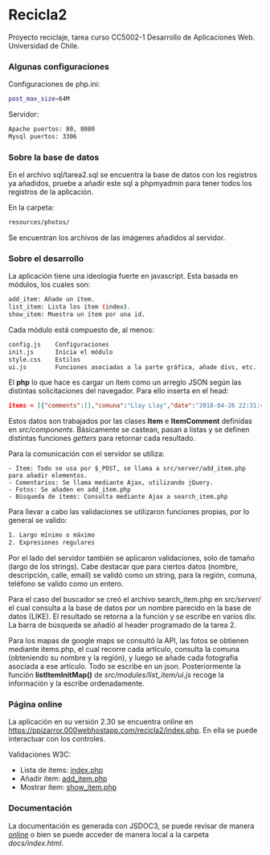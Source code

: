 # Recicla2

Proyecto reciclaje, tarea curso CC5002-1 Desarrollo de Aplicaciones Web. Universidad de Chile.

### Algunas configuraciones

Configuraciones de php.ini:
```bash
post_max_size=64M
```

Servidor:
```bash
Apache puertos: 80, 8080
Mysql puertos: 3306
```

### Sobre la base de datos
En el archivo sql/tarea2.sql se encuentra la base de datos con los registros ya añadidos, pruebe a añadir este sql a phpmyadmin para tener todos los registros de la aplicación.

En la carpeta:
```bash
resources/photos/
```

Se encuentran los archivos de las imágenes añadidos al servidor.

### Sobre el desarrollo

La aplicación tiene una ideologia fuerte en javascript. Esta basada en módulos, los cuales son:

```bash
add_item: Añade un ítem.
list_item: Lista los ítem (index).
show_item: Muestra un ítem por una id.
```

Cada módulo está compuesto de, al menos:
```bash
config.js    Configuraciones
init.js      Inicia el módulo
style.css    Estilos
ui.js        Funciones asociadas a la parte gráfica, añade divs, etc.
```

El **php** lo que hace es cargar un ítem como un arreglo JSON según las distintas solicitaciones del navegador. Para ello inserta en el head:

```json
items = [{"comments":[],"comuna":"Llay Llay","date":"2018-04-26 22:31:48","desc":"","id":"26","name":"Una plei4 nuevita","photos":["resources\/photos\/11618377305ae27d8500ed0.PNG"],"region":"Regi\u00f3n de Valpara\u00edso","userContac....
```

Estos datos son trabajados por las clases **Item** e **ItemComment** definidas en *src/components*. Básicamente se castean, pasan a listas y se definen distintas funciones *getters* para retornar cada resultado.

Para la comunicación con el servidor se utiliza:
```
- Ítem: Todo se usa por $_POST, se llama a src/server/add_item.php para añadir elementos.
- Comentarios: Se llama mediante Ajax, utilizando jQuery.
- Fotos: Se añaden en add_item.php
- Búsqueda de ítems: Consulta mediante Ajax a search_item.php
```

Para llevar a cabo las validaciones se utilizaron funciones propias, por lo general se valido:

```bash
1. Largo mínimo o máximo
2. Expresiones regulares
```

Por el lado del servidor también se aplicaron validaciones, solo de tamaño (largo de los strings). Cabe destacar que para ciertos datos (nombre, descripción, calle, email) se validó como un string, para la región, comuna, teléfono se valido como un entero.

Para el caso del buscador se creó el archivo search_item.php en *src/server/* el cual consulta a la base de datos por un nombre parecido en la base de datos (LIKE). El resultado se retorna a la función y se escribe en varios div. La barra de búsqueda se añadió al header programado de la tarea 2.

Para los mapas de google maps se consultó la API, las fotos se obtienen mediante items.php, el cual recorre cada artículo, consulta la comuna (obteniendo su nombre y la región), y luego se añade cada fotografia asociada a ese artículo. Todo se escribe en un json. Posteriormente la función **listItemInitMap()** de *src/modules/list_item/ui.js* recoge la información y la escribe ordenadamente.

### Página online
La aplicación en su versión 2.30 se encuentra online en <a href="https://ppizarror.000webhostapp.com/recicla2/index.php">https://ppizarror.000webhostapp.com/recicla2/index.php</a>. En ella se puede interactuar con los controles.

Validaciones W3C:

 - Lista de ítems: <a href="https://jigsaw.w3.org/css-validator/validator?uri=https%3A%2F%2Fppizarror.000webhostapp.com%2Frecicla2%2Findex.php&profile=css3svg&usermedium=all&warning=1&vextwarning=&lang=es"> index.php</a>
 - Añadir ítem: <a href="https://jigsaw.w3.org/css-validator/validator?uri=https%3A%2F%2Fppizarror.000webhostapp.com%2Frecicla2%2Fadd_item.php&profile=css3svg&usermedium=all&warning=1&vextwarning=&lang=es">add_item.php</a>
 - Mostrar ítem: <a href="https://jigsaw.w3.org/css-validator/validator?uri=https%3A%2F%2Fppizarror.000webhostapp.com%2Frecicla2%2Fshow_item.php%3Fid%3D20&profile=css3svg&usermedium=all&warning=1&vextwarning=&lang=es">show_item.php</a>

### Documentación

La documentación es generada con JSDOC3, se puede revisar de manera <a href="https://ppizarror.000webhostapp.com/recicla2/docs/">online</a> o bien se puede acceder de manera local a la carpeta *docs/index.html*.